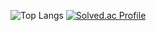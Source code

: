 <div align="center>
![header](https://capsule-render.vercel.app/api?type=wave&color=auto&height=250&section=header&text=Shihong's%20GitHub&fontSize=70&animation=scaleIn)
<!--
**Fresh-hongsi/Fresh-hongsi** is a ✨ _special_ ✨ repository because its `README.md` (this file) appears on your GitHub profile.

Here are some ideas to get you started:

- 🔭 I’m currently working on ...
- 🌱 I’m currently learning ...
- 👯 I’m looking to collaborate on ...
- 🤔 I’m looking for help with ...
- 💬 Ask me about ...
- 📫 How to reach me: ...
- 😄 Pronouns: ...
- ⚡ Fun fact: ...
-->

![Anurag's github stats](https://github-readme-stats.vercel.app/api?username=Fresh-hongsi&show_icons=true&theme=theme=nord)

![Top Langs](https://github-readme-stats.vercel.app/api/top-langs/?username=Fresh-hongsi&layout=compact&theme=theme=nord)
[![Solved.ac Profile](http://mazassumnida.wtf/api/generate_badge?boj=qkrtlghd97)](https://solved.ac/qkrtlghd97)
</div>
